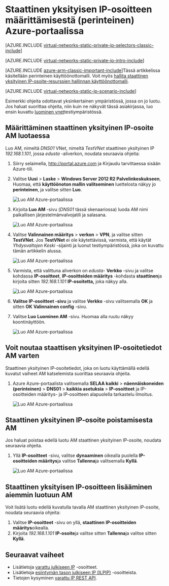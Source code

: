 <properties 
   pageTitle="Staattinen yksityinen IP määrittämisestä Azure-portaalissa perinteistä | Microsoft Azure"
   description="Tietoja yksityinen staattinen IP-osoitteet ja hallinnasta ne perinteistä Azure-portaalissa"
   services="virtual-network"
   documentationCenter="na"
   authors="jimdial"
   manager="carmonm"
   editor="tysonn"
   tags="azure-service-management"
/>
<tags 
   ms.service="virtual-network"
   ms.devlang="na"
   ms.topic="article"
   ms.tgt_pltfrm="na"
   ms.workload="infrastructure-services"
   ms.date="02/04/2016"
   ms.author="jdial" />

# <a name="how-to-set-a-static-private-ip-address-classic-in-the-azure-portal"></a>Staattinen yksityisen IP-osoitteen määrittämisestä (perinteinen) Azure-portaalissa

[AZURE.INCLUDE [virtual-networks-static-private-ip-selectors-classic-include](../../includes/virtual-networks-static-private-ip-selectors-classic-include.md)]

[AZURE.INCLUDE [virtual-networks-static-private-ip-intro-include](../../includes/virtual-networks-static-private-ip-intro-include.md)]

[AZURE.INCLUDE [azure-arm-classic-important-include](../../includes/azure-arm-classic-important-include.md)]Tässä artikkelissa käsitellään perinteinen käyttöönottomalli. Voit myös [hallita staattinen yksityinen IP-osoite-resurssien hallinnan käyttöönottomalli](virtual-networks-static-private-ip-arm-pportal.md).

[AZURE.INCLUDE [virtual-networks-static-ip-scenario-include](../../includes/virtual-networks-static-ip-scenario-include.md)]

Esimerkki ohjeita odottavat yksinkertainen ympäristössä, jossa on jo luotu. Jos haluat suorittaa ohjeita, niin kuin ne näkyvät tässä asiakirjassa, luo ensin kuvattu [luominen vnet](virtual-networks-create-vnet-classic-pportal.md)testiympäristössä.

## <a name="how-to-specify-a-static-private-ip-address-when-creating-a-vm"></a>Määrittäminen staattinen yksityinen IP-osoite AM luotaessa
Luo AM, nimeltä *DNS01* VNet, nimeltä *TestVNet* staattinen yksityinen IP *192.168.1.101*, jossa *edusta* -aliverkon, noudata seuraavia ohjeita:

1. Siirry selaimella, http://portal.azure.com ja Kirjaudu tarvittaessa sisään Azure-tili.
2. Valitse **Uusi** > **Laske** > **Windows Server 2012 R2 Palvelinkeskukseen**, Huomaa, että **käyttöönoton mallin valitseminen** luettelosta näkyy jo **perinteinen**, ja valitse sitten **Luo**.

    ![Luo AM Azure-portaalissa](./media/virtual-networks-static-ip-classic-pportal/figure01.png)

3. Kirjoita **Luo AM** -sivu (*DNS01* tässä skenaariossa) luoda AM nimi paikallisen järjestelmänvalvojatili ja salasana.

    ![Luo AM Azure-portaalissa](./media/virtual-networks-static-ip-classic-pportal/figure02.png)

4. Valitse **Valinnainen määritys** > **verkon** > **VPN**, ja valitse sitten **TestVNet**. Jos **TestVNet** ei ole käytettävissä, varmista, että käytät *Yhdysvaltojen Keski* -sijainti ja luonut testiympäristössä, joka on kuvattu tämän artikkelin alussa.

    ![Luo AM Azure-portaalissa](./media/virtual-networks-static-ip-classic-pportal/figure03.png)

5. Varmista, että valittuna aliverkon on *edusta*- **Verkko** -sivu ja valitse kohdassa **IP-osoitteet**, **IP-osoitteiden määritys** -kohdasta **staattinen**ja kirjoita sitten *192.168.1.101* **IP-osoitetta,** joka näkyy alla.

    ![Luo AM Azure-portaalissa](./media/virtual-networks-static-ip-classic-pportal/figure04.png)   

6. **Valitse **IP-osoitteet** -sivu** ja valitse **Verkko** -sivu valitsemalla **OK** ja sitten **OK** **Valinnainen config** -sivu.
7. Valitse **Luo** **Luominen AM** -sivu. Huomaa alla ruutu näkyy koontinäyttöön.

    ![Luo AM Azure-portaalissa](./media/virtual-networks-static-ip-classic-pportal/figure05.png)

## <a name="how-to-retrieve-static-private-ip-address-information-for-a-vm"></a>Voit noutaa staattisen yksityinen IP-osoitetiedot AM varten

Staattinen yksityinen IP-osoitetiedot, joka on luotu käyttämällä edellä kuvatut vaiheet AM katselemista suorittaa seuraavia ohjeita.

1. Azure Azure-portaalista valitsemalla **SELAA kaikki** > **näennäiskoneiden (perinteinen)** > **DNS01** > **kaikkia asetuksia** > **IP-osoitteet** ja IP-osoitteiden määritys- ja IP-osoitteen alapuolella tarkastelu ilmoitus.

    ![Luo AM Azure-portaalissa](./media/virtual-networks-static-ip-classic-pportal/figure06.png)

## <a name="how-to-remove-a-static-private-ip-address-from-a-vm"></a>Staattinen yksityinen IP-osoite poistamisesta AM
Jos haluat poistaa edellä luotu AM staattinen yksityinen IP-osoite, noudata seuraavia ohjeita.
    
1. Yllä **IP-osoitteet** -sivu, valitse **dynaaminen** oikealla puolella **IP-osoitteiden määritys**ja valitse **Tallenna**ja valitsemalla **Kyllä**.

    ![Luo AM Azure-portaalissa](./media/virtual-networks-static-ip-classic-pportal/figure07.png)

## <a name="how-to-add-a-static-private-ip-address-to-an-existing-vm"></a>Staattinen yksityisen IP-osoitteen lisääminen aiemmin luotuun AM
Voit lisätä luotu edellä kuvatulla tavalla AM staattinen yksityinen IP-osoite, noudata seuraavia ohjeita:

1. Valitse **IP-osoitteet** -sivu on yllä, **staattinen** **IP-osoitteiden määritys**oikealla.
2. Kirjoita *192.168.1.101* **IP-osoite**ja valitse sitten **Tallenna**ja valitse sitten **Kyllä**.

## <a name="next-steps"></a>Seuraavat vaiheet

- Lisätietoja [varattu julkiseen IP](virtual-networks-reserved-public-ip.md) -osoitteet.
- Lisätietoja [esiintymän tason julkiseen IP (ILPIP)](virtual-networks-instance-level-public-ip.md) -osoitteista.
- Tietojen kysyminen [varattu IP REST API](https://msdn.microsoft.com/library/azure/dn722420.aspx).